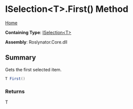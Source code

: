# ISelection\<T>\.First\(\) Method

[Home](../../../README.md)

**Containing Type**: [ISelection\<T>](../README.md)

**Assembly**: Roslynator\.Core\.dll

## Summary

Gets the first selected item\.

```csharp
T First()
```

### Returns

T


